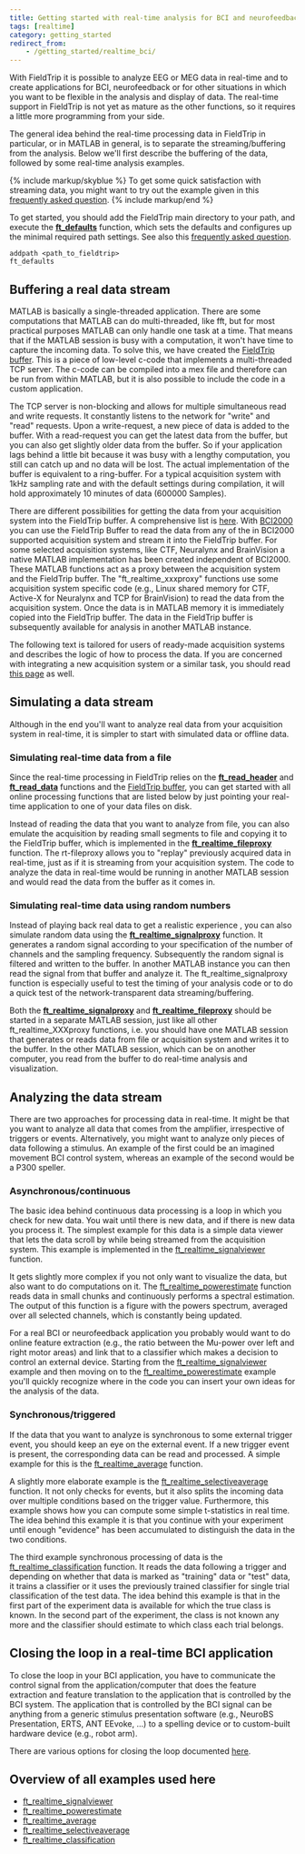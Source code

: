 ```yaml
---
title: Getting started with real-time analysis for BCI and neurofeedback
tags: [realtime]
category: getting_started
redirect_from:
    - /getting_started/realtime_bci/
---
```


With FieldTrip it is possible to analyze EEG or MEG data in real-time and to create applications for BCI, neurofeedback or for other situations in which you want to be flexible in the analysis and display of data. The real-time support in FieldTrip is not yet as mature as the other functions, so it requires a little more programming from your side.

The general idea behind the real-time processing data in FieldTrip in particular, or in MATLAB in general, is to separate the streaming/buffering from the analysis. Below we'll first describe the buffering of the data, followed by some real-time analysis examples.

{% include markup/skyblue %}
To get some quick satisfaction with streaming data, you might want to try out the example given in this [frequently asked question](/faq/realtime/fieldtripbuffer_gettingstarted).
{% include markup/end %}

To get started, you should add the FieldTrip main directory to your path, and execute the **[ft_defaults](/reference/ft_defaults)** function, which sets the defaults and configures up the minimal required path settings. See also this [frequently asked question](/faq/matlab/installation).

    addpath <path_to_fieldtrip>
    ft_defaults

## Buffering a real data stream

MATLAB is basically a single-threaded application. There are some computations that MATLAB can do multi-threaded, like fft, but for most practical purposes MATLAB can only handle one task at a time. That means that if the MATLAB session is busy with a computation, it won't have time to capture the incoming data. To solve this, we have created the [FieldTrip buffer](/development/realtime/buffer). This is a piece of low-level c-code that implements a multi-threaded TCP server. The c-code can be compiled into a mex file and therefore can be run from within MATLAB, but it is also possible to include the code in a custom application.

The TCP server is non-blocking and allows for multiple simultaneous read and write requests. It constantly listens to the network for "write" and "read" requests. Upon a write-request, a new piece of data is added to the buffer. With a read-request you can get the latest data from the buffer, but you can also get slightly older data from the buffer. So if your application lags behind a little bit because it was busy with a lengthy computation, you still can catch up and no data will be lost. The actual implementation of the buffer is equivalent to a ring-buffer. For a typical acquisition system with 1kHz sampling rate and with the default settings during compilation, it will hold approximately 10 minutes of data (600000 Samples).

There are different possibilities for getting the data from your acquisition system into the FieldTrip buffer. A comprehensive list is [here](/development/realtime). With [BCI2000](/development/realtime/bci2000) you can use the FieldTrip Buffer to read the data from any of the in BCI2000 supported acquisition system and stream it into the FieldTrip buffer. For some selected acquisition systems, like CTF, Neuralynx and BrainVision a native MATLAB implementation has been created independent of BCI2000. These MATLAB functions act as a proxy between the acquisition system and the FieldTrip buffer. The "ft_realtime_xxxproxy" functions use some acquisition system specific code (e.g., Linux shared memory for CTF, Active-X for Neuralynx and TCP for BrainVision) to read the data from the acquisition system. Once the data is in MATLAB memory it is immediately copied into the FieldTrip buffer. The data in the FieldTrip buffer is subsequently available for analysis in another MATLAB instance.

The following text is tailored for users of ready-made acquisition systems and describes the logic of how to process the data. If you are concerned with integrating a new acquisition system or a similar task, you should read [this page](/development/realtime/buffer) as well.

## Simulating a data stream

Although in the end you'll want to analyze real data from your acquisition system in real-time, it is simpler to start with simulated data or offline data.

### Simulating real-time data from a file

Since the real-time processing in FieldTrip relies on the **[ft_read_header](/reference/fileio/ft_read_header)** and **[ft_read_data](/reference/fileio/ft_read_data)** functions and the [FieldTrip buffer](/development/realtime/buffer), you can get started with all online processing functions that are listed below by just pointing your real-time application to one of your data files on disk.

Instead of reading the data that you want to analyze from file, you can also emulate the acquisition by reading small segments to file and copying it to the FieldTrip buffer, which is implemented in the **[ft_realtime_fileproxy](/reference/realtime/example/ft_realtime_fileproxy)** function. The rt-fileproxy allows you to "replay" previously acquired data in real-time, just as if it is streaming from your acquisition system. The code to analyze the data in real-time would be running in another MATLAB session and would read the data from the buffer as it comes in.

### Simulating real-time data using random numbers

Instead of playing back real data to get a realistic experience , you can also simulate random data using the **[ft_realtime_signalproxy](/reference/realtime/example/ft_realtime_signalproxy)** function. It generates a random signal according to your specification of the number of channels and the sampling frequency. Subsequently the random signal is filtered and written to the buffer. In another MATLAB instance you can then read the signal from that buffer and analyze it. The ft_realtime_signalproxy function is especially useful to test the timing of your analysis code or to do a quick test of the network-transparent data streaming/buffering.

Both the **[ft_realtime_signalproxy](/reference/realtime/example/ft_realtime_signalproxy)** and **[ft_realtime_fileproxy](/reference/realtime/example/ft_realtime_fileproxy)** should be started in a separate MATLAB session, just like all other ft_realtime_XXXproxy functions, i.e. you should have one MATLAB session that generates or reads data from file or acquisition system and writes it to the buffer. In the other MATLAB session, which can be on another computer, you read from the buffer to do real-time analysis and visualization.

## Analyzing the data stream

There are two approaches for processing data in real-time. It might be that you want to analyze all data that comes from the amplifier, irrespective of triggers or events. Alternatively, you might want to analyze only pieces of data following a stimulus. An example of the first could be an imagined movement BCI control system, whereas an example of the second would be a P300 speller.

### Asynchronous/continuous

The basic idea behind continuous data processing is a loop in which you check for new data. You wait until there is new data, and if there is new data you process it. The simplest example for this data is a simple data viewer that lets the data scroll by while being streamed from the acquisition system. This example is implemented in the [ft_realtime_signalviewer](/example/realtime/ft_realtime_signalviewer) function.

It gets slightly more complex if you not only want to visualize the data, but also want to do computations on it. The [ft_realtime_powerestimate](/example/realtime/ft_realtime_powerestimate) function reads data in small chunks and continuously performs a spectral estimation. The output of this function is a figure with the powers spectrum, averaged over all selected channels, which is constantly being updated.

For a real BCI or neurofeedback application you probably would want to do online feature extraction (e.g., the ratio between the Mu-power over left and right motor areas) and link that to a classifier which makes a decision to control an external device. Starting from the [ft_realtime_signalviewer](/example/realtime/ft_realtime_signalviewer) example and then moving on to the [ft_realtime_powerestimate](/example/realtime/ft_realtime_powerestimate) example you'll quickly recognize where in the code you can insert your own ideas for the analysis of the data.

### Synchronous/triggered

If the data that you want to analyze is synchronous to some external trigger event, you should keep an eye on the external event. If a new trigger event is present, the corresponding data can be read and processed. A simple example for this is the [ft_realtime_average](/example/realtime/ft_realtime_average) function.

A slightly more elaborate example is the [ft_realtime_selectiveaverage](/example/realtime/ft_realtime_selectiveaverage) function. It not only checks for events, but it also splits the incoming data over multiple conditions based on the trigger value. Furthermore, this example shows how you can compute some simple t-statistics in real time. The idea behind this example it is that you continue with your experiment until enough "evidence" has been accumulated to distinguish the data in the two conditions.

The third example synchronous processing of data is the [ft_realtime_classification](/example/realtime/ft_realtime_classification) function. It reads the data following a trigger and depending on whether that data is marked as "training" data or "test" data, it trains a classifier or it uses the previously trained classifier for single trial classification of the test data. The idea behind this example is that in the first part of the experiment data is available for which the true class is known. In the second part of the experiment, the class is not known any more and the classifier should estimate to which class each trial belongs.

## Closing the loop in a real-time BCI application

To close the loop in your BCI application, you have to communicate the control signal from the application/computer that does the feature extraction and feature translation to the application that is controlled by the BCI system. The application that is controlled by the BCI signal can be anything from a generic stimulus presentation software (e.g., NeuroBS Presentation, ERTS, ANT EEvoke, ...) to a spelling device or to custom-built hardware device (e.g., robot arm).

There are various options for closing the loop documented [here](/development/realtime/closing_the_loop).

## Overview of all examples used here

- [ft_realtime_signalviewer](/example/realtime/ft_realtime_signalviewer)
- [ft_realtime_powerestimate](/example/realtime/ft_realtime_powerestimate)
- [ft_realtime_average](/example/realtime/ft_realtime_average)
- [ft_realtime_selectiveaverage](/example/realtime/ft_realtime_selectiveaverage)
- [ft_realtime_classification](/example/realtime/ft_realtime_classification)
